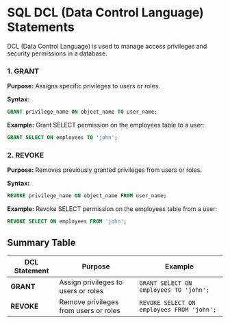 # SQL DCL (Data Control Language) Statements

DCL (Data Control Language) is used to manage access privileges and security permissions in a database.

### 1. GRANT
**Purpose:** Assigns specific privileges to users or roles.

**Syntax:**
```sql
GRANT privilege_name ON object_name TO user_name;
```

**Example:** Grant SELECT permission on the employees table to a user:
```sql
GRANT SELECT ON employees TO 'john';
```

### 2. REVOKE
**Purpose:** Removes previously granted privileges from users or roles.

**Syntax:**
```sql
REVOKE privilege_name ON object_name FROM user_name;
```

**Example:** Revoke SELECT permission on the employees table from a user:
```sql
REVOKE SELECT ON employees FROM 'john';
```

## Summary Table

| DCL Statement | Purpose | Example |
|--------------|---------|---------|
| **GRANT** | Assign privileges to users or roles | `GRANT SELECT ON employees TO 'john';` |
| **REVOKE** | Remove privileges from users or roles | `REVOKE SELECT ON employees FROM 'john';` |
